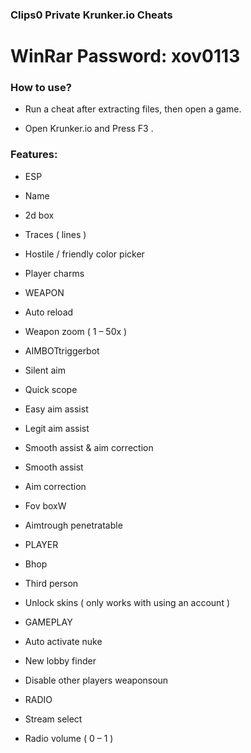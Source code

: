 ### Clips0 Private Krunker.io Cheats

# WinRar Password: xov0113

### How to use?

- Run a cheat after extracting files, then open a game.

- Open Krunker.io and Press F3 .

 ### Features:

- ESP

- Name

- 2d box

- Traces ( lines )

- Hostile / friendly color picker

- Player charms

- WEAPON

- Auto reload

- Weapon zoom ( 1 – 50x )

- AIMBOTtriggerbot

- Silent aim

- Quick scope

- Easy aim assist

- Legit aim assist

- Smooth assist & aim correction

- Smooth assist

- Aim correction

- Fov boxW

- Aimtrough penetratable

- PLAYER

- Bhop

- Third person

- Unlock skins ( only works with using an account )

- GAMEPLAY

- Auto activate nuke

- New lobby finder

- Disable other players weaponsoun

- RADIO

- Stream select

- Radio volume ( 0 – 1 )